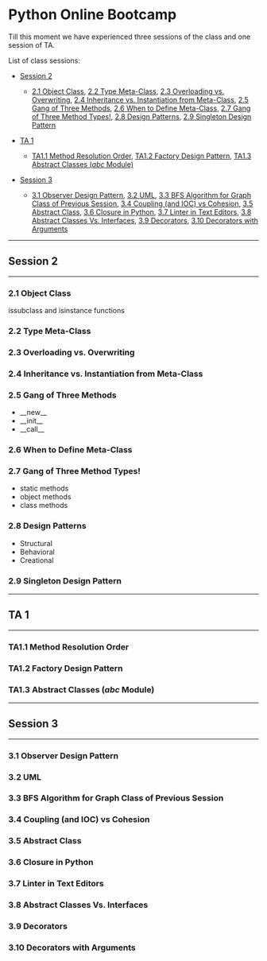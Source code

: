 
# Python Online Bootcamp

Till this moment we have experienced three sessions of the class and one session of TA.

List of class sessions:
- [Session 2](#session-2)
    - [2.1 Object Class](#21-object-class), [2.2 Type Meta-Class](#22-type-meta-class), [2.3 Overloading vs. Overwriting](#23-overloading-vs-overwriting), [2.4 Inheritance vs. Instantiation from Meta-Class](#24-inheritance-vs-instantiation-from-meta-class), [2.5 Gang of Three Methods](#25-gang-of-three-methods), [2.6 When to Define Meta-Class](#26-when-to-define-meta-class), [2.7 Gang of Three Method Types!](#27-gang-of-three-method-types), [2.8 Design Patterns](#28-design-patterns), [2.9 Singleton Design Pattern](#29-singleton-design-pattern)
- [TA 1](#ta-1)
    - [TA1.1 Method Resolution Order](#ta11-method-resolution-order), [TA1.2 Factory Design Pattern](#ta12-factory-design-pattern), [TA1.3 Abstract Classes (_abc_ Module)](#ta13-abstract-classes-_abc_-module)
- [Session 3](#session-3)

    - [3.1 Observer Design Pattern](#31-observer-design-pattern), [3.2 UML](#32-uml), [3.3 BFS Algorithm for Graph Class of Previous Session](#33-bfs-algorithm-for-graph-class-of-previous-session), [3.4 Coupling (and IOC) vs Cohesion](#34-coupling-and-ioc-vs-cohesion), [3.5 Abstract Class](#35-abstract-class), [3.6 Closure in Python](#36-closure-in-python), [3.7 Linter in Text Editors](#37-linter-in-text-editors), [3.8 Abstract Classes Vs. Interfaces](#38-abstract-classes-vs-interfaces), [3.9 Decorators](#39-decorators), [3.10 Decorators with Arguments](#310-decorators-with-arguments)

---

## Session 2

----

### 2.1 Object Class
issubclass and isinstance functions
### 2.2 Type Meta-Class
### 2.3 Overloading vs. Overwriting
### 2.4 Inheritance vs. Instantiation from Meta-Class
### 2.5 Gang of Three Methods
- \_\_new__
-	\_\_init__
-	\_\_call__

### 2.6 When to Define Meta-Class
### 2.7 Gang of Three Method Types!
- static methods
- object methods
- class methods

### 2.8 Design Patterns
- Structural
- Behavioral
- Creational

### 2.9 Singleton Design Pattern

---

## TA 1

---

### TA1.1 Method Resolution Order
### TA1.2 Factory Design Pattern
### TA1.3 Abstract Classes (_abc_ Module)

---

## Session 3

---

### 3.1 Observer Design Pattern
### 3.2 UML
### 3.3 BFS Algorithm for Graph Class of Previous Session
### 3.4 Coupling (and IOC) vs Cohesion
### 3.5 Abstract Class
### 3.6 Closure in Python
### 3.7 Linter in Text Editors
### 3.8 Abstract Classes Vs. Interfaces
### 3.9 Decorators
### 3.10 Decorators with Arguments

